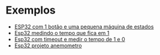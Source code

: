 # Exemplos

* [ESP32 com 1 botão e uma pequena máquina de estados](https://wokwi.com/projects/356008627830307841)
* [Esp32 medindo o tempo que fica em 1](https://wokwi.com/projects/356008627830307841)
* [Esp32 com timeout e medir o tempo de 1 e 0](https://wokwi.com/projects/356008627830307841)
* [Esp32 projeto anemometro](https://wokwi.com/projects/356008627830307841)
